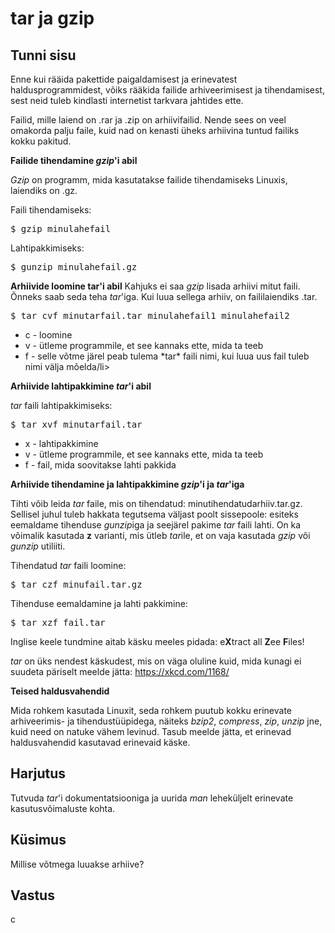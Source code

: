 ﻿# tar ja gzip

## Tunni sisu

Enne kui rääida pakettide paigaldamisest ja erinevatest haldusprogrammidest, võiks rääkida failide arhiveerimisest ja tihendamisest, sest neid tuleb kindlasti internetist tarkvara jahtides ette.

Failid, mille laiend on .rar ja .zip on arhiivifailid. Nende sees on veel omakorda palju faile, kuid nad on kenasti üheks arhiivina tuntud failiks kokku pakitud.

<b>Failide tihendamine *gzip*'i abil</b>

*Gzip* on programm, mida kasutatakse failide tihendamiseks Linuxis, laiendiks on .gz.

Faili tihendamiseks:
<pre>$ gzip minulahefail</pre>

Lahtipakkimiseks:
<pre>$ gunzip minulahefail.gz</pre>


<b>Arhiivide loomine tar'i abil</b>
Kahjuks ei saa *gzip* lisada arhiivi mitut faili. Õnneks saab seda teha *tar*'iga. Kui luua sellega arhiiv, on faililaiendiks .tar.

<pre>$ tar cvf minutarfail.tar minulahefail1 minulahefail2</pre>

<ul>
<li>c - loomine</li>
<li>v - ütleme programmile, et see kannaks ette, mida ta teeb</li>
<li>f - selle võtme järel peab tulema *tar* faili nimi, kui luua uus fail tuleb nimi välja mõelda/li>
</ul>

<b>Arhiivide lahtipakkimine *tar*'i abil</b>

*tar* faili lahtipakkimiseks:

<pre>$ tar xvf minutarfail.tar</pre>

<ul>
<li>x - lahtipakkimine</li>
<li>v - ütleme programmile, et see kannaks ette, mida ta teeb</li>
<li>f - fail, mida soovitakse lahti pakkida</li>
</ul>

<b>Arhiivide tihendamine ja lahtipakkimine *gzip*'i ja *tar*'iga</b>

Tihti võib leida *tar* faile, mis on tihendatud: minutihendatudarhiiv.tar.gz. Sellisel juhul tuleb hakkata tegutsema väljast poolt sissepoole: esiteks eemaldame tihenduse *gunzip*iga ja seejärel pakime *tar* faili lahti. On ka võimalik kasutada <b>z</b> varianti, mis ütleb *tar*ile, et on vaja kasutada *gzip* või *gunzip* utiliiti.

Tihendatud *tar* faili loomine:
<pre>$ tar czf minufail.tar.gz</pre>

Tihenduse eemaldamine ja lahti pakkimine:
<pre>$ tar xzf fail.tar</pre>

Inglise keele tundmine aitab käsku meeles pidada: e<b>X</b>tract all <b>Z</b>ee <b>F</b>iles!

*tar* on üks nendest käskudest, mis on väga oluline kuid, mida kunagi ei suudeta päriselt meelde jätta: <a href="https://xkcd.com/1168/">https://xkcd.com/1168/</a>

<b>Teised haldusvahendid</b>

Mida rohkem kasutada Linuxit, seda rohkem puutub kokku erinevate arhiveerimis- ja tihendustüüpidega, näiteks *bzip2*, *compress*, *zip*, *unzip* jne, kuid need on natuke vähem levinud. Tasub meelde jätta, et erinevad haldusvahendid kasutavad erinevaid käske.

## Harjutus

Tutvuda *tar*'i dokumentatsiooniga ja uurida *man* leheküljelt erinevate kasutusvõimaluste kohta.

## Küsimus

Millise võtmega luuakse arhiive?

## Vastus

c
